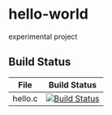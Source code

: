 # hello-world
experimental project

## Build Status

File|Build Status
---|---
hello.c|[![Build Status](https://travis-ci.com/zhugu/hello-world.svg?branch=master)](https://travis-ci.com/zhugu/hello-world)
